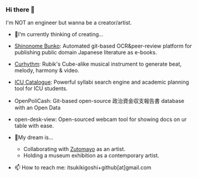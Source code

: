 ### Hi there 👋
I'm NOT an engineer but wanna be a creator/artist.

-  🔭I’m currently thinking of creating...
  - [Shinonome Bunko](https://github.com/ItsukiKigoshi/shinonome-bunko): Automated git-based OCR&peer-review platform for publishing public domain Japanese literature as e-books.
  - [Curhythm](https://github.com/ItsukiKigoshi/curhythm): Rubik's Cube-alike musical instrument to generate beat, melody, harmony & video.
  - [ICU Catalogue](https://github.com/ItsukiKigoshi/icu-catalogue): Powerful syllabi search engine and academic planning tool for ICU students.
  - OpenPoliCash: Git-based open-source 政治資金収支報告書 database with an Open Data
  - open-desk-view: Open-sourced webcam tool for showing docs on ur table with ease.
 
- 🎈My dream is...
  - Collaborating with [Zutomayo](https://zutomayo.net) as an artist.
  - Holding a museum exhibition as a contemporary artist.

- 📫 How to reach me: itsukikigoshi+github[at]gmail.com

<!--
**ItsukiKigoshi/ItsukiKigoshi** is a ✨ _special_ ✨ repository because its `README.md` (this file) appears on your GitHub profile.

Here are some ideas to get you started:

- 👯 I’m looking to collaborate on ...
- 🤔 I’m looking for help with ...
- 💬 Ask me about ...
- 📫 How to reach me: ...
- 🌱 I’m currently learning ...
- 😄 Pronouns: ...
- ⚡ Fun fact: ...
-->
